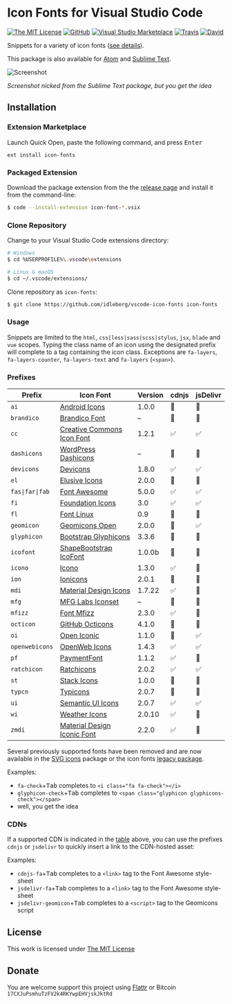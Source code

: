 # Icon Fonts for Visual Studio Code

[![The MIT License](https://img.shields.io/badge/license-MIT-orange.svg?style=flat-square)](http://opensource.org/licenses/MIT)
[![GitHub](https://img.shields.io/github/release/idleberg/vscode-icon-fonts.svg?style=flat-square)](https://github.com/idleberg/vscode-icon-fonts/releases)
[![Visual Studio Marketplace](https://vsmarketplacebadge.apphb.com/installs-short/idleberg.icon-fonts.svg?style=flat-square)](https://marketplace.visualstudio.com/items?itemName=idleberg.icon-fonts)
[![Travis](https://img.shields.io/travis/idleberg/vscode-icon-fonts.svg?style=flat-square)](https://travis-ci.org/idleberg/vscode-icon-fonts)
[![David](https://img.shields.io/david/dev/idleberg/vscode-icon-fonts.svg?style=flat-square)](https://david-dm.org/idleberg/vscode-icon-fonts?type=dev)

Snippets for a variety of icon fonts ([see details](https://github.com/idleberg/vscode-icon-fonts#prefixes)).

This package is also available for [Atom](https://github.com/idleberg/atom-icon-fonts) and [Sublime Text](https://github.com/idleberg/sublime-icon-fonts).

![Screenshot](https://raw.githubusercontent.com/idleberg/vscode-icon-fonts/master/images/screenshot.gif)

*Screenshot nicked from the Sublime Text package, but you get the idea*

## Installation

### Extension Marketplace

Launch Quick Open, paste the following command, and press <kbd>Enter</kbd>

`ext install icon-fonts`

### Packaged Extension

Download the package extension from the the [release page](https://github.com/idleberg/vscode-icon-fonts/releases) and install it from the command-line:

```bash
$ code --install-extension icon-font-*.vsix
```

### Clone Repository

Change to your Visual Studio Code extensions directory:

```bash
# Windows
$ cd %USERPROFILE%\.vscode\extensions

# Linux & macOS
$ cd ~/.vscode/extensions/
```

Clone repository as `icon-fonts`:

```bash
$ git clone https://github.com/idleberg/vscode-icon-fonts icon-fonts
```

### Usage

Snippets are limited to the `html`, `css|less|sass|scss|stylus`, `jsx`, `blade` and `vue` scopes. Typing the class name of an icon using the designated prefix will complete to a tag containing the icon class. Exceptions are `fa-layers`, `fa-layers-counter`, `fa-layers-text` and `fa-layers` (`<span>`).

### Prefixes

Prefix           | Icon Font                           | Version | cdnjs | jsDelivr
-----------------|-------------------------------------|---------|-------|---------
`ai`             | [Android Icons][ai]                 | 1.0.0   | 🚫    | 🚫
`brandico`       | [Brandico Font][brandico]           | –       | 🚫    | 🚫
`cc`             | [Creative Commons Icon Font][cc]    | 1.2.1   | ✅    | ✅
`dashicons`      | [WordPress Dashicons][dashicons]    | –       | 🚫    | 🚫
`devicons`       | [Devicons][devicons]                | 1.8.0   | ✅    | ✅
`el`             | [Elusive Icons][el]                 | 2.0.0   | 🚫    | 🚫
`fas\|far\|fab`  | [Font Awesome][fa]                  | 5.0.0   | ✅    | ✅
`fi`             | [Foundation Icons][fi]              | 3.0     | ✅    | ✅
`fl`             | [Font Linux][fl]                    | 0.9     | 🚫    | 🚫
`geomicon`       | [Geomicons Open][geomicon]          | 2.0.0   | 🚫    | ✅
`glyphicon`      | [Bootstrap Glyphicons][glyphicon]   | 3.3.6   | 🚫    | 🚫
`icofont`        | [ShapeBootstrap IcoFont][icofont]   | 1.0.0b  | 🚫    | 🚫
`icono`          | [Icono][icono]                      | 1.3.0   | ✅    | 🚫
`ion`            | [Ionicons][ion]                     | 2.0.1   | 🚫    | 🚫
`mdi`            | [Material Design Icons][mdi]        | 1.7.22  | ✅    | 🚫
`mfg`            | [MFG Labs Iconset][mfg]             | –       | 🚫    | 🚫
`mfizz`          | [Font Mfizz][mfizz]                 | 2.3.0   | ✅    | 🚫
`octicon`        | [GitHub Octicons][octicon]          | 4.1.0   | 🚫    | 🚫
`oi`             | [Open Iconic][oi]                   | 1.1.0   | 🚫    | ✅
`openwebicons`   | [OpenWeb Icons][openwebicons]       | 1.4.3   | ✅    | ✅
`pf`             | [PaymentFont][pf]                   | 1.1.2   | ✅    | 🚫
`ratchicon`      | [Ratchicons][ratchicon]             | 2.0.2   | ✅    | ✅
`st`             | [Stack Icons][st]                   | 1.0.0   | 🚫    | 🚫
`typcn`          | [Typicons][typcn]                   | 2.0.7   | 🚫    | 🚫
`ui`             | [Semantic UI Icons][ui]             | 2.0.7   | ✅    | ✅
`wi`             | [Weather Icons][wi]                 | 2.0.10  | ✅    | 🚫
`zmdi`           | [Material Design Iconic Font][zmdi] | 2.2.0   | ✅    | 🚫

Several previously supported fonts have been removed and are now available in the [SVG icons](https://github.com/idleberg/vscode-svg-icons) package or the icon fonts [legacy package](https://github.com/idleberg/vscode-icon-fonts-legacy).

Examples:

* `fa-check`+<kbd>Tab</kbd> completes to `<i class="fa fa-check"></i>`
* `glyphicon-check`+<kbd>Tab</kbd> completes to `<span class="glyphicon glyphicons-check"></span>`
* well, you get the idea

### CDNs

If a supported CDN is indicated in the [table](#prefixes) above, you can use the prefixes `cdnjs` or `jsdelivr` to quickly insert a link to the CDN-hosted asset:

Examples:

* `cdnjs-fa`+<kbd>Tab</kbd> completes to a `<link>` tag to the Font Awesome style-sheet
* `jsdelivr-fa`+<kbd>Tab</kbd> completes to a `<link>` tag to the Font Awesome style-sheet
* `jsdelivr-geomicon`+<kbd>Tab</kbd> completes to a `<script>` tag to the Geomicons script

## License

This work is licensed under [The MIT License](https://opensource.org/licenses/MIT)

## Donate

You are welcome support this project using [Flattr](https://flattr.com/submit/auto?user_id=idleberg&url=https://github.com/idleberg/vscode-icon-fonts) or Bitcoin `17CXJuPsmhuTzFV2k4RKYwpEHVjskJktRd`

[ai]: http://www.androidicons.com
[brandico]: https://github.com/fontello/brandico.font
[cc]: https://github.com/cc-icons/cc-icons
[dashicons]: https://github.com/WordPress/dashicons
[devicons]: https://github.com/vorillaz/devicons
[el]: https://github.com/reduxframework/Elusive-Icons
[fa]: https://github.com/FortAwesome/Font-Awesome
[fi]: http://zurb.com/playground/foundation-icons
[fl]: https://github.com/Lukas-W/font-linux
[geomicon]: https://github.com/jxnblk/geomicons-open
[glyphicon]: https://getbootstrap.com/components/#glyphicons
[icofont]: http://icofont.com/
[icono]: https://github.com/saeedalipoor/icono
[ion]: https://github.com/driftyco/ionicons
[line]: http://www.elegantthemes.com/blog/resources/how-to-use-and-embed-an-icon-font-on-your-website
[mdi]: https://github.com/Templarian/MaterialDesign-Webfont
[mfg]: https://github.com/MfgLabs/mfglabs-iconset
[mfizz]: https://github.com/fizzed/font-mfizz
[octicon]: https://github.com/primer/octicons/tree/v4.1.0
[oi]: https://github.com/iconic/open-iconic
[openwebicons]: https://github.com/pfefferle/openwebicons
[pf]: https://github.com/vendocrat/PaymentFont
[ratchicon]: http://goratchet.com/components/#ratchicons
[st]: https://github.com/parkerbennett/stackicons
[typcn]: https://github.com/stephenhutchings/typicons.font
[ui]: http://semantic-ui.com/elements/icon.html
[wi]: https://github.com/erikflowers/weather-icons
[zmdi]: https://github.com/zavoloklom/material-design-iconic-font
